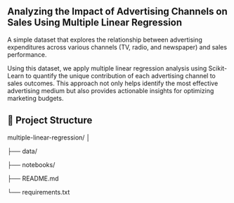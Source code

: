 ## Analyzing the Impact of Advertising Channels on Sales Using Multiple Linear Regression

A simple dataset that explores the relationship between advertising expenditures across various channels (TV, radio, and newspaper) and sales performance.

Using this dataset, we apply multiple linear regression analysis using Scikit-Learn to quantify the unique contribution of each advertising channel to sales outcomes. This approach not only helps identify the most effective advertising medium but also provides actionable insights for optimizing marketing budgets.

## 📂 Project Structure

multiple-linear-regression/
│

├── data/ 

├── notebooks/ 

├── README.md 

└── requirements.txt 
